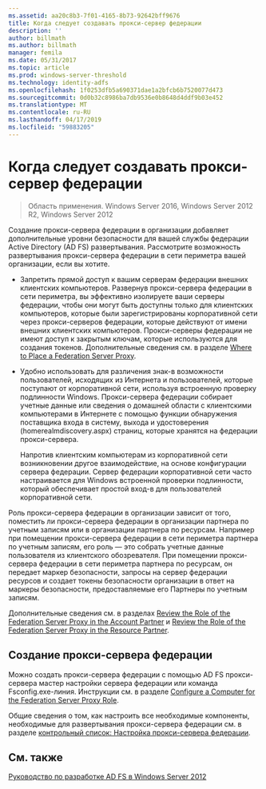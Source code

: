 ```yaml
---
ms.assetid: aa20c8b3-7f01-4165-8b73-92642bff9676
title: Когда следует создавать прокси-сервер федерации
description: ''
author: billmath
ms.author: billmath
manager: femila
ms.date: 05/31/2017
ms.topic: article
ms.prod: windows-server-threshold
ms.technology: identity-adfs
ms.openlocfilehash: 1f0253dfb5a690371dae1a2bfcb6b7520077d473
ms.sourcegitcommit: 0d0b32c8986ba7db9536e0b8648d4ddf9b03e452
ms.translationtype: MT
ms.contentlocale: ru-RU
ms.lasthandoff: 04/17/2019
ms.locfileid: "59883205"
---
```

# <a name="when-to-create-a-federation-server-proxy"></a>Когда следует создавать прокси-сервер федерации

>Область применения. Windows Server 2016, Windows Server 2012 R2, Windows Server 2012

Создание прокси-сервера федерации в организации добавляет дополнительные уровни безопасности для вашей службы федерации Active Directory \(AD FS\) развертывания. Рассмотрите возможность развертывания прокси-сервера федерации в сети периметра вашей организации, если вы хотите.  
  
-   Запретить прямой доступ к вашим серверам федерации внешних клиентских компьютеров. Развернув прокси-сервера федерации в сети периметра, вы эффективно изолируете ваши серверы федерации, чтобы они могут быть доступны только для клиентских компьютеров, которые были зарегистрированы корпоративной сети через прокси-серверов федерации, которые действуют от имени внешних клиентских компьютеров. Прокси-серверы федерации не имеют доступ к закрытым ключам, которые используются для создания токенов. Дополнительные сведения см. в разделе [Where to Place a Federation Server Proxy](Where-to-Place-a-Federation-Server-Proxy.md).  
  
-   Удобно использовать для различения знак\-в возможности пользователей, исходящих из Интернета и пользователей, которые поступают от корпоративной сети, используя встроенную проверку подлинности Windows. Прокси-сервера федерации собирает учетные данные или сведения о домашней области с клиентскими компьютерами в Интернете с помощью функции обнаружения поставщика входа в систему, выхода и удостоверения \(homerealmdiscovery.aspx\) страниц, которые хранятся на федерации прокси-сервера.  
  
    Напротив клиентским компьютерам из корпоративной сети возникновении другое взаимодействие, на основе конфигурации сервера федерации. Сервер федерации корпоративной сети часто настраивается для Windows встроенной проверки подлинности, который обеспечивает простой вход\-в для пользователей корпоративной сети.  
  
Роль прокси-сервера федерации в организации зависит от того, поместить ли прокси-сервера федерации в организации партнера по учетным записям или в организации партнера по ресурсам. Например при помещении прокси-сервера федерации в сети периметра партнера по учетным записям, его роль — это собрать учетные данные пользователя из клиентского обозревателя. При помещении прокси-сервера федерации в сети периметра партнера по ресурсам, он передает маркер безопасности, запросы на сервер федерации ресурсов и создает токены безопасности организации в ответ на маркеры безопасности, предоставляемые его Партнеры по учетным записям.  
  
Дополнительные сведения см. в разделах [Review the Role of the Federation Server Proxy in the Account Partner](Review-the-Role-of-the-Federation-Server-Proxy-in-the-Account-Partner.md) и [Review the Role of the Federation Server Proxy in the Resource Partner](Review-the-Role-of-the-Federation-Server-Proxy-in-the-Resource-Partner.md).  
  
## <a name="how-to-create-a-federation-server-proxy"></a>Создание прокси-сервера федерации  
Можно создать прокси-сервера федерации с помощью AD FS прокси-сервера мастер настройки сервера федерации или команда Fsconfig.exe\-линия. Инструкции см. в разделе [Configure a Computer for the Federation Server Proxy Role](../../ad-fs/deployment/Configure-a-Computer-for-the-Federation-Server-Proxy-Role.md).  
  
Общие сведения о том, как настроить все необходимые компоненты, необходимые для развертывания прокси-сервера федерации см. в разделе [контрольный список: Настройка прокси-сервера федерации](../../ad-fs/deployment/Checklist--Setting-Up-a-Federation-Server-Proxy.md).  
  
## <a name="see-also"></a>См. также
[Руководство по разработке AD FS в Windows Server 2012](AD-FS-Design-Guide-in-Windows-Server-2012.md)
